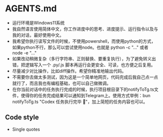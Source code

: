 # AGENTS.md

- 运行环境是Windows11系统
- 我自然语言使用简体中文，你工作进度中的思考、进度提示、运行指令以及与我的对话，最好使用中文。
- 我希望你执行读写文件的时候，不使用powershell，而使用python的方式，如果python不行，那么可以尝试使用node。也就是 python -c "..."  或者 node -e "..."
- 如果改动稍微复杂（多行字符串、正则替换、要重复执行），为了避免转义出错，把逻辑写入一个 .py/.js 脚本再运行会更安全、可读，也方便之后复用。
- 尽量减少对比操作，比如diff操作。希望你精准地输出代码。
- 不需要你去做太多测试，因为这是一个简单地网页，代码完成后我自己点一点就行了，而且我也有编程基础，也可以自己做微调。
- 在你当前对话中的任务执行完成的时候，执行项目根目录下的notifyToTg.ts文件，使得你的任务完成结果可以通知到Telegram上。使用方式举例：bun notifyToTg.ts "Codex 任务执行完毕 🎉"，加上简短的任务内容也可以。


## Code style
- Single quotes
